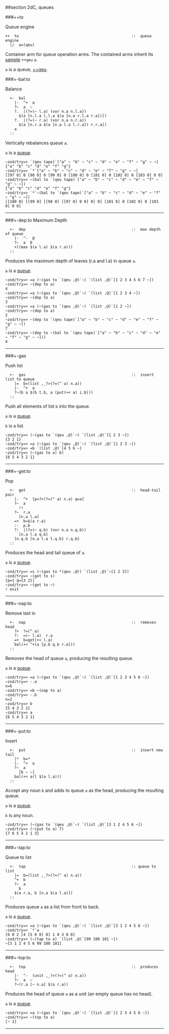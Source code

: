 ##section 2dC, queues

###++to

Queue engine

```
++  to                                                  ::  queue engine
  |/  a=(qeu)
```

Container arm for queue operation arms. The contained arms inherit its [sample]() `++qeu` `a`. 

`a` is a queue, [++qeu]().

###+-bal:to

Balance

```
  +-  bal
    |-  ^+  a
    ?~  a  ~
    ?.  |(?=(~ l.a) (vor n.a n.l.a))
      $(a [n.l.a l.l.a $(a [n.a r.l.a r.a])])
    ?.  |(?=(~ r.a) (vor n.a n.r.a))
      $(a [n.r.a $(a [n.a l.a l.r.a]) r.r.a])
    a
  ::
```

Vertically rebalances queue `a`.

`a` is a [queue]().

    ~zod/try=> `(qeu tape)`["a" ~ "b" ~ "c" ~ "d" ~ "e" ~ "f" ~ "g" ~ ~]
    {"a" "b" "c" "d" "e" "f" "g"}
    ~zod/try=> `*`["a" ~ "b" ~ "c" ~ "d" ~ "e" ~ "f" ~ "g" ~ ~]
    [[97 0] 0 [98 0] 0 [99 0] 0 [100 0] 0 [101 0] 0 [102 0] 0 [103 0] 0 0]
    ~zod/try=> ~(bal to `(qeu tape)`["a" ~ "b" ~ "c" ~ "d" ~ "e" ~ "f" ~ "g" ~ ~])
    {"a" "b" "c" "d" "e" "f" "g"}
    ~zod/try=> `*`~(bal to `(qeu tape)`["a" ~ "b" ~ "c" ~ "d" ~ "e" ~ "f" ~ "g" ~ ~])
    [[100 0] [[99 0] [[98 0] [[97 0] 0 0] 0] 0] [101 0] 0 [102 0] 0 [103 0] 0 0]
    
---

###+-dep:to
Maximum Depth

```
  +-  dep                                               ::  max depth of queue
    |-  ^-  @
    ?~  a  0
    +((max $(a l.a) $(a r.a)))
  ::
```

Produces the maximum depth of leaves (r.a and l.a) in queue `a`.

`a` is a [queue]().

    ~zod/try=> =a (~(gas to `(qeu ,@)`~) `(list ,@)`[1 2 3 4 5 6 7 ~])
    ~zod/try=> ~(dep to a)
    4
    ~zod/try=> =a (~(gas to `(qeu ,@)`~) `(list ,@)`[1 2 3 4 ~])
    ~zod/try=> ~(dep to a)
    3
    ~zod/try=> =a (~(gas to `(qeu ,@)`~) `(list ,@)`[1 2 ~])
    ~zod/try=> ~(dep to a)
    2
    ~zod/try=> ~(dep to `(qeu tape)`["a" ~ "b" ~ "c" ~ "d" ~ "e" ~ "f" ~ "g" ~ ~])
    7
    ~zod/try=> ~(dep to ~(bal to `(qeu tape)`["a" ~ "b" ~ "c" ~ "d" ~ "e" ~ "f" ~ "g" ~ ~]))
    4

---

###+-gas

Push list

```
  +-  gas                                               ::  insert list to queue
    |=  b=(list ,_?>(?=(^ a) n.a))
    |-  ^+  a
    ?~(b a $(b t.b, a (put(+< a) i.b)))
  ::
```

Push all elements of list `b` into the queue.

`a` is a [queue]().

`b` is a list.

    ~zod/try=> (~(gas to `(qeu ,@)`~) `(list ,@)`[1 2 3 ~])
    {3 2 1}
    ~zod/try=> =a (~(gas to `(qeu ,@)`~) `(list ,@)`[1 2 3 ~])
    ~zod/try=> =b `(list ,@)`[4 5 6 ~]
    ~zod/try=> (~(gas to a) b)
    {6 5 4 3 2 1}

---

###+-get:to

Pop

```
  +-  get                                               ::  head-tail pair
    |-  ^+  [p=?>(?=(^ a) n.a) q=a]
    ?~  a
      !!
    ?~  r.a
      [n.a l.a]
    =+  b=$(a r.a)
    :-  p.b
    ?:  |(?=(~ q.b) (vor n.a n.q.b))
      [n.a l.a q.b]
    [n.q.b [n.a l.a l.q.b] r.q.b]
  ::
```

Produces the head and tail queue of `a`.

`a` is a [queue]().

    ~zod/try=> =s (~(gas to *(qeu ,@)) `(list ,@)`~[1 2 3])
    ~zod/try=> ~(get to s)
    [p=1 q={3 2}]
    ~zod/try=> ~(get to ~)
    ! exit

---

###+-nap:to

Remove last in

```
  +-  nap                                               ::  removes head
    ?>  ?=(^ a)
    ?:  =(~ l.a)  r.a
    =+  b=get(+< l.a)
    bal(+< ^+(a [p.b q.b r.a]))
  ::
```

Removes the head of queue `a`, producing the resulting queue.

`a` is a [queue]().

    ~zod/try=> =a (~(gas to `(qeu ,@)`~) `(list ,@)`[1 2 3 4 5 6 ~])
    ~zod/try=> -.a
    n=6
    ~zod/try=> =b ~(nap to a)
    ~zod/try=> -.b
    n=2
    ~zod/try=> b
    {5 4 3 2 1}
    ~zod/try=> a
    {6 5 4 3 2 1}

---

###+-put:to

Insert

```
  +-  put                                               ::  insert new tail
    |*  b=*
    |-  ^+  a
    ?~  a
      [b ~ ~]
    bal(+< a(l $(a l.a)))
  ::
```

Accept any noun `b` and adds to queue `a` as the head, producing the resulting queue.

`a` is a [queue]().

`b` is any noun.

    ~zod/try=> (~(gas to `(qeu ,@)`~) `(list ,@)`[3 1 2 4 5 6 ~])
    ~zod/try=> (~(put to a) 7)
    {7 6 5 4 2 1 3}

---

###+-tap:to

Queue to list

```
  +-  tap                                               :: queue to list 
    |=  b=(list ,_?>(?=(^ a) n.a))
    ^+  b
    ?~  a
      b
    $(a r.a, b [n.a $(a l.a)])
  ::
```

Produces queue `a` as a list from front to back.

`a` is a [queue]().

    ~zod/try=> =a (~(gas to `(qeu ,@)`~) `(list ,@)`[3 1 2 4 5 6 ~])
    ~zod/try=> `*`a
    [6 0 2 [4 [5 0 0] 0] 1 0 3 0 0]
    ~zod/try=> (~(tap to a) `(list ,@)`[99 100 101 ~])
    ~[3 1 2 4 5 6 99 100 101]

---

###+-top:to

```
  +-  top                                               ::  produces head
    |-  ^-  (unit ,_?>(?=(^ a) n.a))
    ?~  a  ~
    ?~(r.a [~ n.a] $(a r.a))
```

Produces the head of queue `a` as a unit (an empty queue has no head).

`a` is a [queue]().

    ~zod/try=> =a (~(gas to `(qeu ,@)`~) `(list ,@)`[1 2 3 4 5 6 ~])
    ~zod/try=> ~(top to a)
    [~ 1]

---
